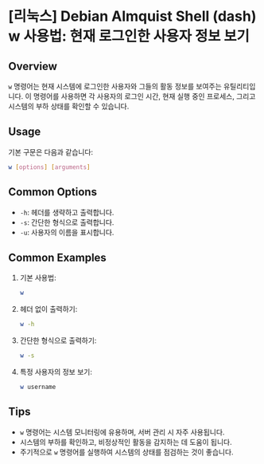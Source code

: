 # [리눅스] Debian Almquist Shell (dash) w 사용법: 현재 로그인한 사용자 정보 보기

## Overview
`w` 명령어는 현재 시스템에 로그인한 사용자와 그들의 활동 정보를 보여주는 유틸리티입니다. 이 명령어를 사용하면 각 사용자의 로그인 시간, 현재 실행 중인 프로세스, 그리고 시스템의 부하 상태를 확인할 수 있습니다.

## Usage
기본 구문은 다음과 같습니다:

```bash
w [options] [arguments]
```

## Common Options
- `-h`: 헤더를 생략하고 출력합니다.
- `-s`: 간단한 형식으로 출력합니다.
- `-u`: 사용자의 이름을 표시합니다.

## Common Examples
1. 기본 사용법:
   ```bash
   w
   ```

2. 헤더 없이 출력하기:
   ```bash
   w -h
   ```

3. 간단한 형식으로 출력하기:
   ```bash
   w -s
   ```

4. 특정 사용자의 정보 보기:
   ```bash
   w username
   ```

## Tips
- `w` 명령어는 시스템 모니터링에 유용하며, 서버 관리 시 자주 사용됩니다.
- 시스템의 부하를 확인하고, 비정상적인 활동을 감지하는 데 도움이 됩니다.
- 주기적으로 `w` 명령어를 실행하여 시스템의 상태를 점검하는 것이 좋습니다.
